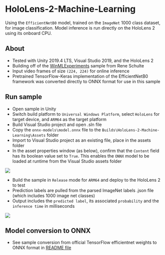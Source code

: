 # HoloLens-2-Machine-Learning
Using the `EfficientNetB0` model, trained on the `ImageNet` 1000 class dataset, for image classification. Model inference is run directly on the HoloLens 2 using its onboard CPU. 

## About
- Tested with Unity 2019.4 LTS, Visual Studio 2019, and the HoloLens 2
- Building off of the [WinMLExperiments](https://github.com/reneschulte/WinMLExperiments) sample from Rene Schulte
- Input video frames of size `(224, 224)` for online inference
- Pretrained TensorFlow-Keras implementation of the EfficientNetB0 framework was converted directly to ONNX format for use in this sample

## Run sample
- Open sample in Unity
- Switch build platform to `Universal Windows Platform`, select `HoloLens` for target device, and `ARM64` as the target platform
- Build Visual Studio project and open .sln file
- Copy the `onnx-models\model.onnx` file to the `Builds\HoloLens-2-Machine-Learning\Assets` folder
- Import to Visual Studio project as an existing file, place in the assets folder
- In the asset properties window (as below), confirm that the `Content` field has its boolean value set to `True`. This enables the `ONNX` model to be loaded at runtime from the Visual Studio assets folder

![](onnx-model-load.PNG)

- Build the sample in `Release` mode for `ARM64` and deploy to the HoloLens 2 to test
- Prediction labels are pulled from the parsed ImageNet labels .json file (which includes 1000 image net classes)
- Output includes the `predicted label`, its associated `probability` and the `inference time` in milliseconds 

![](french-bulldog-detection.jpg)

## Model conversion to ONNX
- See sample conversion from official TensorFlow efficientnet weights to ONNX format in [README file](onnx-models/README.md)